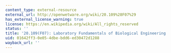```yaml
---
content_type: external-resource
external_url: http://openwetware.org/wiki/20.109%28F07%29
has_external_license_warning: true
license: https://en.wikipedia.org/wiki/All_rights_reserved
status: ''
title: '20.109(F07): Laboratory Fundamentals of Biological Engineering'
uid: 01642ff3-0e05-4dbe-bdd6-ed30472d1288
wayback_url: ''
---
```

